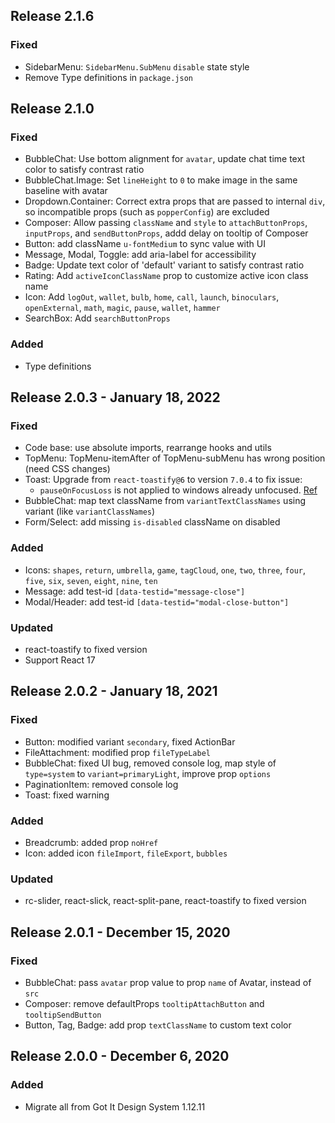 ## Release 2.1.6

### Fixed

- SidebarMenu: `SidebarMenu.SubMenu` `disable` state style
- Remove Type definitions in `package.json`

## Release 2.1.0

### Fixed

- BubbleChat: Use bottom alignment for `avatar`, update chat time text color to satisfy contrast ratio
- BubbleChat.Image: Set `lineHeight` to `0` to make image in the same baseline with avatar
- Dropdown.Container: Correct extra props that are passed to internal `div`, so incompatible props (such as `popperConfig`) are excluded
- Composer: Allow passing `className` and `style` to `attachButtonProps`, `inputProps`, and `sendButtonProps`, addd delay on tooltip of Composer
- Button: add className `u-fontMedium` to sync value with UI
- Message, Modal, Toggle: add aria-label for accessibility
- Badge: Update text color of 'default' variant to satisfy contrast ratio
- Rating: Add `activeIconClassName` prop to customize active icon class name
- Icon: Add `logOut`, `wallet`, `bulb`, `home`, `call`, `launch`, `binoculars`, `openExternal`, `math`, `magic`, `pause`, `wallet`, `hammer`
- SearchBox: Add `searchButtonProps`

### Added

- Type definitions

## Release 2.0.3 - January 18, 2022

### Fixed

- Code base: use absolute imports, rearrange hooks and utils
- TopMenu: TopMenu-itemAfter of TopMenu-subMenu has wrong position (need CSS changes)
- Toast: Upgrade from `react-toastify@6` to version `7.0.4` to fix issue:
  - `pauseOnFocusLoss` is not applied to windows already unfocused. [Ref](https://github.com/fkhadra/react-toastify/issues/541)
- BubbleChat: map text className from `variantTextClassNames` using variant (like `variantClassNames`)
- Form/Select: add missing `is-disabled` className on disabled

### Added

- Icons: `shapes`, `return`, `umbrella`, `game`, `tagCloud`, `one`, `two`, `three`, `four`, `five`, `six`, `seven`, `eight`, `nine`, `ten`
- Message: add test-id `[data-testid="message-close"]`
- Modal/Header: add test-id `[data-testid="modal-close-button"]`

### Updated

- react-toastify to fixed version
- Support React 17

## Release 2.0.2 - January 18, 2021

### Fixed

- Button: modified variant `secondary`, fixed ActionBar
- FileAttachment: modified prop `fileTypeLabel`
- BubbleChat: fixed UI bug, removed console log, map style of `type=system` to `variant=primaryLight`, improve prop `options`
- PaginationItem: removed console log
- Toast: fixed warning

### Added

- Breadcrumb: added prop `noHref`
- Icon: added icon `fileImport`, `fileExport`, `bubbles`

### Updated

- rc-slider, react-slick, react-split-pane, react-toastify to fixed version

## Release 2.0.1 - December 15, 2020

### Fixed

- BubbleChat: pass `avatar` prop value to prop `name` of Avatar, instead of `src`
- Composer: remove defaultProps `tooltipAttachButton` and `tooltipSendButton`
- Button, Tag, Badge: add prop `textClassName` to custom text color

## Release 2.0.0 - December 6, 2020

### Added

- Migrate all from Got It Design System 1.12.11
